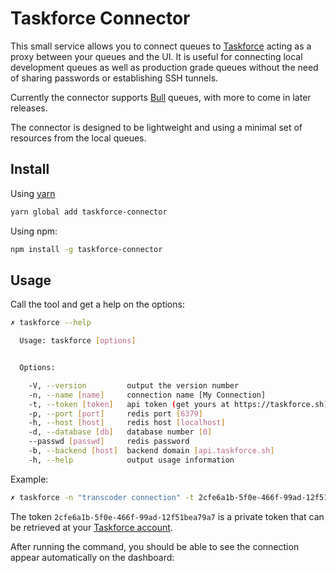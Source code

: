 # Taskforce Connector

This small service allows you to connect queues to [Taskforce](https://taskforce.sh) acting as a proxy between your queues and the UI. It is useful for connecting local development queues as well as production grade queues without the need of sharing passwords or establishing SSH tunnels.

Currently the connector supports [Bull](https://github.com/optimalbits/bull) queues, with more to come in later
releases.

The connector is designed to be lightweight and using a minimal set of resources from the local queues.

## Install

Using [yarn](https://yarnpkg.com)

```bash
yarn global add taskforce-connector

```

Using npm:

```bash
npm install -g taskforce-connector
```

## Usage

Call the tool and get a help on the options:

```bash
✗ taskforce --help

  Usage: taskforce [options]


  Options:

    -V, --version         output the version number
    -n, --name [name]     connection name [My Connection]
    -t, --token [token]   api token (get yours at https://taskforce.sh)
    -p, --port [port]     redis port [6379]
    -h, --host [host]     redis host [localhost]
    -d, --database [db]   database number [0]
    --passwd [passwd]     redis password
    -b, --backend [host]  backend domain [api.taskforce.sh]
    -h, --help            output usage information
```

Example:

```bash
✗ taskforce -n "transcoder connection" -t 2cfe6a1b-5f0e-466f-99ad-12f51bea79a7

```

The token ```2cfe6a1b-5f0e-466f-99ad-12f51bea79a7``` is a private token that can be retrieved at your [Taskforce account](https://taskforce.sh/account).

After running the command, you should be able to see the connection appear automatically on the dashboard:
